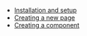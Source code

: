 - [Installation and setup](./installation-and-setup.md)
- [Creating a new page](./pages.md)
- [Creating a component](./components.md)
